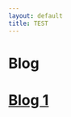 ```yaml
---
layout: default
title: TEST
---
```



<h1>Blog</h1>

# [Blog 1](https://sevakZ.github.io/sevak.zkani.github.io/docs/_posts/2020/09/11/Blog_1.html)
